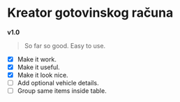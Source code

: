 # Kreator gotovinskog računa

**v1.0**

> So far so good.
> Easy to use.

- [x] Make it work.
- [x] Make it useful.
- [x] Make it look nice.
- [ ] Add optional vehicle details.
- [ ] Group same items inside table.
